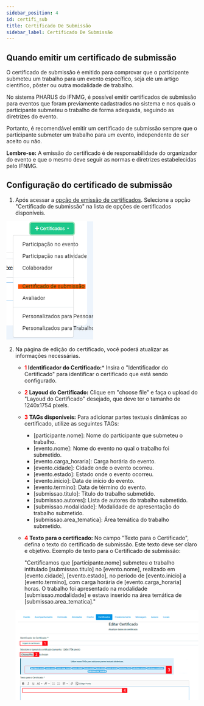 ```yaml
---
sidebar_position: 4
id: certifi_sub
title: Certificado De Submissão
sidebar_label: Certificado De Submissão
---
```

## Quando emitir um certificado de submissão
O certificado de submissão é emitido para comprovar que o participante submeteu um trabalho para um evento específico, seja ele um artigo científico, pôster ou outra modalidade de trabalho.

No sistema PHARUS do IFNMG, é possível emitir certificados de submissão para eventos que foram previamente cadastrados no sistema e nos quais o participante submeteu o trabalho de forma adequada, seguindo as diretrizes do evento.

Portanto, é recomendável emitir um certificado de submissão sempre que o participante submeter um trabalho para um evento, independente de ser aceito ou não.

**Lembre-se:** A emissão do certificado é de responsabilidade do organizador do evento e que o mesmo deve seguir as normas e diretrizes estabelecidas pelo IFNMG.

## Configuração do certificado de submissão

1. Após acessar a [opção de emissão de certificados](/docs/Certificados/visao_geral#acessando-opção-de-emissão-de-certificados). Selecione a opção "Certificado de submissão" na lista de opções de certificados disponíveis.

![Submissão](/img/screenshots/sub1.png "Submissão")

2. Na página de edição do certificado, você poderá atualizar as informações necessárias.
    - **<font color="red">1</font> Identificador do Certificado:*** Insira o "Identificador do Certificado" para identificar o certificado que está sendo configurado.
    - **<font color="red">2</font> Layoud do Certificado:** Clique em "choose file" e faça o upload do "Layoud do Certificado" desejado, que deve ter o tamanho de 1240x1754 pixels.
    - **<font color="red">3</font> TAGs disponiveis:** Para adicionar partes textuais dinâmicas ao certificado, utilize as seguintes TAGs:
        - [participante.nome]: Nome do participante que submeteu o trabalho.
        - [evento.nome]: Nome do evento no qual o trabalho foi submetido.
        - [evento.carga_horaria]: Carga horária do evento.
        - [evento.cidade]: Cidade onde o evento ocorreu.
        - [evento.estado]: Estado onde o evento ocorreu.
        - [evento.inicio]: Data de início do evento.
        - [evento.termino]: Data de término do evento.
        - [submissao.titulo]: Título do trabalho submetido.
        - [submissao.autores]: Lista de autores do trabalho submetido.
        - [submissao.modalidade]: Modalidade de apresentação do trabalho submetido.
        - [submissao.area_tematica]: Área temática do trabalho submetido.
    - **<font color="red">4</font> Texto para o certificado:** No campo "Texto para o Certificado", defina o texto do certificado de submissão. Este texto deve ser claro e objetivo.
        Exemplo de texto para o Certificado de submissão:
        
        "Certificamos que [participante.nome] submeteu o trabalho intitulado [submissao.titulo] no [evento.nome], realizado em [evento.cidade], [evento.estado], no período de [evento.inicio] a [evento.termino], com carga horária de [evento.carga_horaria] horas. O trabalho foi apresentado na modalidade [submissao.modalidade] e estava inserido na área temática de [submissao.area_tematica]."
    
    ![Preencher Dados Submissão](/img/screenshots/sub2.png "Preencher Dados Submissão")
